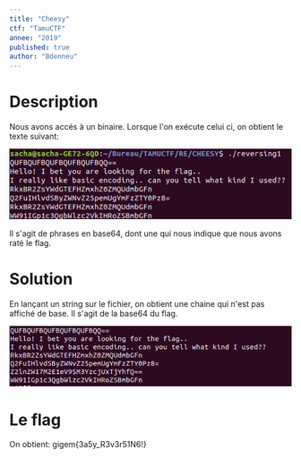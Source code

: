 ```yaml
---
title: "Cheesy"
ctf: "TamuCTF"
annee: "2019"
published: true
author: "Bdenneu"
---
```

# Description
Nous avons accés à un binaire.
Lorsque l'on exécute celui ci, on obtient le texte suivant:

![Cheesy1](/assets/images/tamuctf2019_cheesy1.png)

Il s'agit de phrases en base64, dont une qui nous indique que nous avons raté le flag.
# Solution
En lançant un string sur le fichier, on obtient une chaine qui n'est pas affiché de base.
Il s'agit de la base64 du flag.

![Cheesy1](/assets/images/tamuctf2019_cheesy2.png)

# Le flag
On obtient: gigem{3a5y_R3v3r51N6!}
